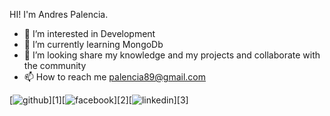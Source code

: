 HI! I'm Andres Palencia.

- 👀 I’m interested in Development
- 🌱 I’m currently learning MongoDb
- 💞️ I’m looking share my knowledge and my projects and collaborate with the community
- 📫 How to reach me palencia89@gmail.com

[![github](https://cloud.githubusercontent.com/assets/17016297/18839843/0e06a67a-83d2-11e6-993a-b35a182500e0.png)][1][![facebook](https://cloud.githubusercontent.com/assets/17016297/18839836/0a06deb4-83d2-11e6-8078-1d0974af0f63.png)][2][![linkedin](https://cloud.githubusercontent.com/assets/17016297/18839848/0fc7e74e-83d2-11e6-8c6a-277fc9d6e067.png)][3]
